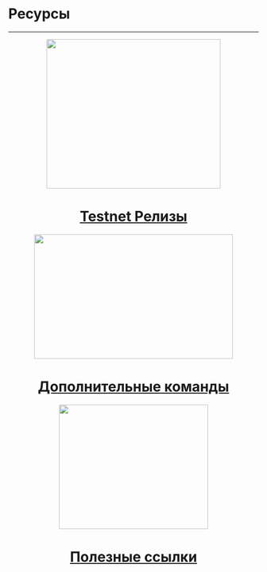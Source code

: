# Ресурсы
-----

<!-- panels:start -->

<!-- div:right-panel -->
   <center>
  <a href="../#/resources/testnet-releases">
<img src="../_media/releases.png"
     width=350" height="300">
       <center><h1>Testnet Релизы</h1></center>
  </a>
  </center>
  


<!-- div:right-panel -->
<center>
  <a href="../#/resources/extra-commands">
<img src="../_media/commands.png"
     width=400" height="250">
       <center><h1>Дополнительные команды</h1></center>
  </a>
  </center>


<!-- div:right-panel -->
<center>
  <a href="../#/resources/useful-links">
<img src="../_media/links.png"
     width=300" height="250">
       <center><h1>Полезные ссылки</h1></center>
  </a>
  </center>
<!-- div:right-panel -->


<!-- panels:end -->
